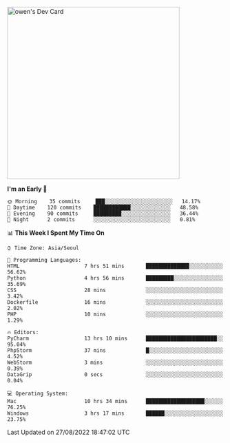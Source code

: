 <a href="https://app.daily.dev/owen_9066"><img src="https://api.daily.dev/devcards/51e5c69f10114f2abe0ae390c27b0828.png?r=hyb" width="400" alt="owen's Dev Card"/></a>

 
 <!--START_SECTION:waka-->
**I'm an Early 🐤** 

```text
🌞 Morning    35 commits     ███░░░░░░░░░░░░░░░░░░░░░░   14.17% 
🌆 Daytime    120 commits    ████████████░░░░░░░░░░░░░   48.58% 
🌃 Evening    90 commits     █████████░░░░░░░░░░░░░░░░   36.44% 
🌙 Night      2 commits      ░░░░░░░░░░░░░░░░░░░░░░░░░   0.81%

```


📊 **This Week I Spent My Time On** 

```text
⌚︎ Time Zone: Asia/Seoul

💬 Programming Languages: 
HTML                     7 hrs 51 mins       ██████████████░░░░░░░░░░░   56.62% 
Python                   4 hrs 56 mins       █████████░░░░░░░░░░░░░░░░   35.69% 
CSS                      28 mins             ░░░░░░░░░░░░░░░░░░░░░░░░░   3.42% 
Dockerfile               16 mins             ░░░░░░░░░░░░░░░░░░░░░░░░░   2.02% 
PHP                      10 mins             ░░░░░░░░░░░░░░░░░░░░░░░░░   1.29%

🔥 Editors: 
PyCharm                  13 hrs 10 mins      ███████████████████████░░   95.04% 
PhpStorm                 37 mins             █░░░░░░░░░░░░░░░░░░░░░░░░   4.52% 
WebStorm                 3 mins              ░░░░░░░░░░░░░░░░░░░░░░░░░   0.39% 
DataGrip                 0 secs              ░░░░░░░░░░░░░░░░░░░░░░░░░   0.04%

💻 Operating System: 
Mac                      10 hrs 34 mins      ███████████████████░░░░░░   76.25% 
Windows                  3 hrs 17 mins       ██████░░░░░░░░░░░░░░░░░░░   23.75%

```


 Last Updated on 27/08/2022 18:47:02 UTC
<!--END_SECTION:waka-->
